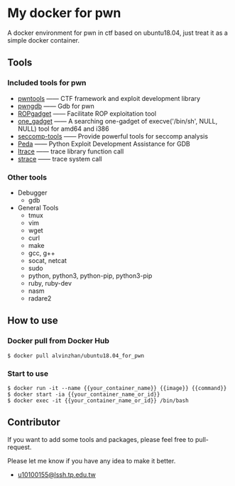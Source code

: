 # My docker for pwn
A docker environment for pwn in ctf based on ubuntu18.04, just treat it as a simple docker container.
    
## Tools


### Included tools for pwn

- [pwntools](https://github.com/Gallopsled/pwntools)  —— CTF framework and exploit development library
- [pwngdb](https://github.com/scwuaptx/Pwngdb) —— Gdb for pwn
- [ROPgadget](https://github.com/JonathanSalwan/ROPgadget)  —— Facilitate ROP exploitation tool
- [one_gadget](https://github.com/david942j/one_gadget) —— A searching one-gadget of execve('/bin/sh', NULL, NULL) tool for amd64 and i386
- [seccomp-tools](https://github.com/david942j/seccomp-tools) —— Provide powerful tools for seccomp analysis
- [Peda](https://github.com/longld/peda) —— Python Exploit Development Assistance for GDB
- [ltrace](https://linux.die.net/man/1/ltrace)      —— trace library function call
- [strace](https://linux.die.net/man/1/strace)     —— trace system call

### Other tools

- Debugger
  - gdb
- General Tools
  - tmux
  - vim
  - wget
  - curl
  - make
  - gcc, g++
  - socat, netcat
  - sudo
  - python, python3, python-pip, python3-pip
  - ruby, ruby-dev
  - nasm
  - radare2
    

## How to use

### Docker pull from Docker Hub

```
$ docker pull alvinzhan/ubuntu18.04_for_pwn
```

### Start to use
    
```
$ docker run -it --name {{your_container_name}} {{image}} {{command}}
$ docker start -ia {{your_container_name_or_id}}
$ docker exec -it {{your_container_name_or_id}} /bin/bash
```

## Contributor

If you want to add some tools and packages, please feel free to pull-request.

Please let me know if you have any idea to make it better.
* u10100155@lssh.tp.edu.tw
